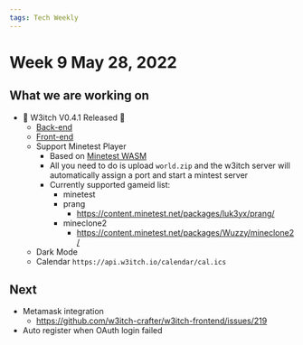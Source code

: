 ```yaml
---
tags: Tech Weekly
---
```

# Week 9 May 28, 2022

## What we are working on
- 🎉 W3itch V0.4.1 Released 🎉 
    - [Back-end](https://github.com/w3itch-crafter/w3itch-backend/releases/tag/v0.4.1)
    - [Front-end](https://github.com/w3itch-crafter/w3itch-frontend/releases/tag/v0.4.1)
    - Support Minetest Player
        - Based on [Minetest WASM](https://github.com/paradust7/minetest-wasm)
        - All you need to do is upload `world.zip` and the w3itch server will automatically assign a port and start a mintest server
        - Currently supported gameid list:
            - minetest
            - prang
                - https://content.minetest.net/packages/luk3yx/prang/
            - mineclone2
                - https://content.minetest.net/packages/Wuzzy/mineclone2/
    - Dark Mode
    - Calendar `https://api.w3itch.io/calendar/cal.ics`

## Next

- Metamask integration
    - https://github.com/w3itch-crafter/w3itch-frontend/issues/219
- Auto register when OAuth login failed

